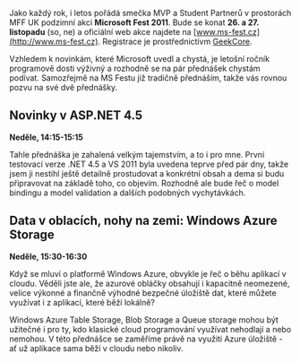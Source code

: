 <!-- dcterms:identifier = aspnetcz#339 -->
<!-- dcterms:title = Pozvánka na Microsoft Fest a anotace mých přednášek -->
<!-- dcterms:abstract = Jako každý rok, i letos pořádá smečka MVP a Student Partnerů v prostorách MFF UK podzimní akci Microsoft Fest. Jako obvykle jsem jedním z přednášejících, takže si neodpustím zpropagovat svoje dvě přednášky tamtéž. -->
<!-- np9:categoryId = 6 -->
<!-- x4w:category = Akce a události -->
<!-- np9:authorId = 1 -->
<!-- np9:authorEmail = michal.valasek@altairis.cz -->
<!-- dcterms:creator = Michal Altair Valášek -->
<!-- dcterms:created = 2011-09-18T22:07:54.29+02:00 -->
<!-- dcterms:date = 2011-09-21T08:00:00+02:00 -->
<!-- x4w:pictureWidth = 150 -->
<!-- x4w:pictureHeight = 150 -->
<!-- x4w:pictureUrl = /perex-pictures/20110921-pozvanka-na-microsoft-fest-a-anotace-mych-prednasek.png -->

Jako každý rok, i letos pořádá smečka MVP a Student Partnerů v prostorách MFF UK podzimní akci **Microsoft Fest 2011**. Bude se konat **26. a 27. listopadu** (so, ne) a oficiální web akce najdete na [www.ms-fest.cz](http://www.ms-fest.cz). Registrace je prostřednictívm [GeekCore](http://www.geekcore.cz/events/449).

Vzhledem k novinkám, které Microsoft uvedl a chystá, je letošní ročník programově dosti výživný a rozhodně se na pár přednášek chystám podívat. Samozřejmě na MS Festu již tradičně přednáším, takže vás rovnou pozvu na své dvě přednášky.

## Novinky v ASP.NET 4.5

**Neděle, 14:15-15:15**

Tahle přednáška je zahalená velkým tajemstvím, a to i pro mne. První testovací verze .NET 4.5 a VS 2011 byla uvedena teprve před pár dny, takže jsem ji nestihl ještě detailně prostudovat a konkrétní obsah a dema si budu připravovat na základě toho, co objevím. Rozhodně ale bude řeč o model bindingu a model validation a dalších podobných vychytávkách.

## Data v oblacích, nohy na zemi: Windows Azure Storage

**Neděle, 15:30-16:30**

Když se mluví o platformě Windows Azure, obvykle je řeč o běhu aplikací v cloudu. Věděli jste ale, že azurové obláčky obsahují i kapacitně neomezené, velice výkonné a finančně výhodné bezpečné úložiště dat, které můžete využívat i z aplikací, které běží lokálně? 

Windows Azure Table Storage, Blob Storage a Queue storage mohou být užitečné i pro ty, kdo klasické cloud programování využívat nehodlají a nebo nemohou. V této přednášce se zaměříme právě na využití Azure úložiště - ať už aplikace sama běží v cloudu nebo nikoliv. 